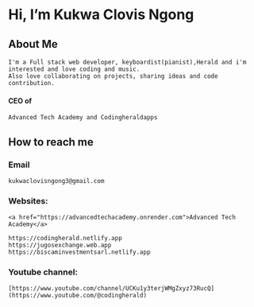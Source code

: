 # Hi, I’m Kukwa Clovis Ngong
## About Me
```
I'm a Full stack web developer, keyboardist(pianist),Herald and i'm interested and love coding and music.
Also love collaborating on projects, sharing ideas and code contribution.
```
#### CEO of 
```
Advanced Tech Academy and Codingheraldapps
```
## How to reach me
### Email
```
kukwaclovisngong3@gmail.com
```
### Websites: 
```
<a href="https://advancedtechacademy.onrender.com">Advanced Tech Academy</a>

https://codingherald.netlify.app
https://jugosexchange.web.app
https://biscaminvestmentsarl.netlify.app
```
### Youtube channel: 
```
[https://www.youtube.com/channel/UCKu1y3terjWMgZxyz73RucQ](https://www.youtube.com/@codingherald)
```
<!---
kukwa-clovisn/kukwa-clovisn is a ✨ special ✨ repository because its `README.md` (this file) appears on your GitHub profile.
You can click the Preview link to take a look at your changes.
--->
